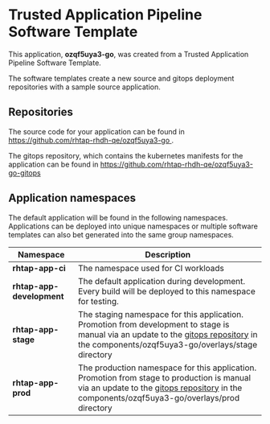 # Trusted Application Pipeline Software Template

This application, **ozqf5uya3-go**, was created from a Trusted Application Pipeline Software Template.

The software templates create a new source and gitops deployment repositories with a sample source application. 

## Repositories

The source code for your application can be found in [https://github.com/rhtap-rhdh-qe/ozqf5uya3-go ](https://github.com/rhtap-rhdh-qe/ozqf5uya3-go ).
 
The gitops repository, which contains the kubernetes manifests for the application can be found in 
[https://github.com/rhtap-rhdh-qe/ozqf5uya3-go-gitops ](https://github.com/rhtap-rhdh-qe/ozqf5uya3-go-gitops ) 

## Application namespaces 

The default application will be found in the following namespaces. Applications can be deployed into unique namespaces or multiple software templates can also bet generated into the same group namespaces.  

|  Namespace   |  Description   |  
| -------- | -------- |
| **rhtap-app-ci** | The namespace used for CI workloads |
| **rhtap-app-development** | The default application during development. Every build will be deployed to this namespace for testing. |
| **rhtap-app-stage** | The staging namespace for this application. Promotion from development to stage is manual via an update to the [gitops repository](https://github.com/rhtap-rhdh-qe/ozqf5uya3-go-gitops ) in the components/ozqf5uya3-go/overlays/stage directory |
| **rhtap-app-prod** | The production namespace for this application. Promotion from stage to production is manual via an update to the [gitops repository](https://github.com/rhtap-rhdh-qe/ozqf5uya3-go-gitops ) in the components/ozqf5uya3-go/overlays/prod directory |